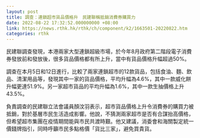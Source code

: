 ```yaml
---
layout: post
title: 調查：連鎖超市貨品價格升　民建聯稱抵銷消費券購買力
date: 2022-08-22 17:32:52.000000000 +08:00
link: https://news.rthk.hk/rthk/ch/component/k2/1663501-20220822.htm
categories: rthk
---
```


民建聯調查發現，本港兩家大型連鎖超級市場，於今年8月政府第二階段電子消費券發放前和發放後，很多貨品價格都有所上升，當中有貨品價格升幅超過50%。

調查在本月5日和12日進行，比較了兩家連鎖超市的12款貨品，包括食油、麵、飲品、清潔用品等，發現其中一家的貨品價格，平均升幅為4.6%，其中一款威化餅升幅更達51.9%。另一家超市貨品的平均升幅為1.6%，其中一款生抽價格上升43.5%。

負責調查的民建聯立法會議員顏汶羽表示，超市貨品價格上升令消費券的購買力被抵銷，對於基層市民生活造成影響。他說，不猜測兩家超市是否有合謀抬高價格，但希望超市集團在疫情期間能與市民共渡時艱。他又建議，消委會和海關製定統一價錢牌指引，同時呼籲市民多點格價「貨比三家」，避免買貴貨。
